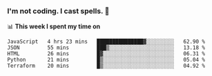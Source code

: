 ### I'm not coding. I cast spells. 🎩

📊 **This week I spent my time on**
<!--START_SECTION:waka-->
```text
JavaScript   4 hrs 23 mins   ███████████████▓░░░░░░░░░   62.90 % 
JSON         55 mins         ███▒░░░░░░░░░░░░░░░░░░░░░   13.18 % 
HTML         26 mins         █▓░░░░░░░░░░░░░░░░░░░░░░░   06.31 % 
Python       21 mins         █▒░░░░░░░░░░░░░░░░░░░░░░░   05.04 % 
Terraform    20 mins         █▒░░░░░░░░░░░░░░░░░░░░░░░   04.92 % 
```
<!--END_SECTION:waka-->
